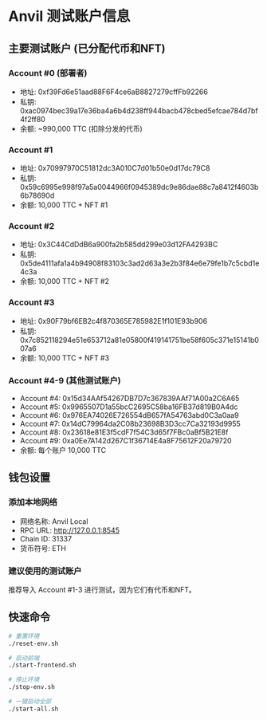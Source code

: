 # Anvil 测试账户信息

## 主要测试账户 (已分配代币和NFT)

### Account #0 (部署者)
- 地址: 0xf39Fd6e51aad88F6F4ce6aB8827279cffFb92266
- 私钥: 0xac0974bec39a17e36ba4a6b4d238ff944bacb478cbed5efcae784d7bf4f2ff80
- 余额: ~990,000 TTC (扣除分发的代币)

### Account #1 
- 地址: 0x70997970C51812dc3A010C7d01b50e0d17dc79C8
- 私钥: 0x59c6995e998f97a5a0044966f0945389dc9e86dae88c7a8412f4603b6b78690d
- 余额: 10,000 TTC + NFT #1

### Account #2
- 地址: 0x3C44CdDdB6a900fa2b585dd299e03d12FA4293BC
- 私钥: 0x5de4111afa1a4b94908f83103c3ad2d63a3e2b3f84e6e79fe1b7c5cbd1e4c3a
- 余额: 10,000 TTC + NFT #2

### Account #3
- 地址: 0x90F79bf6EB2c4f870365E785982E1f101E93b906
- 私钥: 0x7c852118294e51e653712a81e05800f419141751be58f605c371e15141b007a6
- 余额: 10,000 TTC + NFT #3

### Account #4-9 (其他测试账户)
- Account #4: 0x15d34AAf54267DB7D7c367839AAf71A00a2C6A65
- Account #5: 0x9965507D1a55bcC2695C58ba16FB37d819B0A4dc
- Account #6: 0x976EA74026E726554dB657fA54763abd0C3a0aa9
- Account #7: 0x14dC79964da2C08b23698B3D3cc7Ca32193d9955
- Account #8: 0x23618e81E3f5cdF7f54C3d65f7FBc0aBf5B21E8f
- Account #9: 0xa0Ee7A142d267C1f36714E4a8F75612F20a79720
- 余额: 每个账户 10,000 TTC

## 钱包设置

### 添加本地网络
- 网络名称: Anvil Local
- RPC URL: http://127.0.0.1:8545
- Chain ID: 31337
- 货币符号: ETH

### 建议使用的测试账户
推荐导入 Account #1-3 进行测试，因为它们有代币和NFT。

## 快速命令

```bash
# 重置环境
./reset-env.sh

# 启动前端
./start-frontend.sh

# 停止环境
./stop-env.sh

# 一键启动全部
./start-all.sh
```